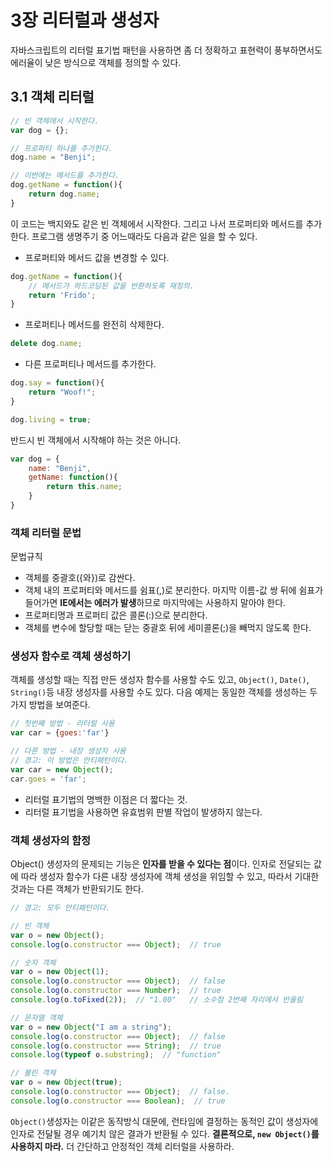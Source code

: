 # 3장 리터럴과 생성자
자바스크립트의 리터럴 표기법 패턴을 사용하면 좀 더 정확하고 표현력이 풍부하면서도 에러율이 낮은 방식으로 객체를 정의할 수 있다.

## 3.1 객체 리터럴

```js
// 빈 객체에서 시작한다.
var dog = {};

// 프로퍼티 하나를 추가한다.
dog.name = "Benji";

// 이번에는 메서드를 추가한다.
dog.getName = function(){
    return dog.name;
}
```

이 코드는 백지와도 같은 빈 객체에서 시작한다. 그리고 나서 프로퍼티와 메서드를 추가한다. 프로그램 생명주기 중 어느때라도 다음과 같은 일을 할 수 있다.

- 프로퍼티와 메서드 값을 변경할 수 있다.
```js
dog.getName = function(){
    // 메서드가 하드코딩된 값을 반환하도록 재정의.
    return 'Frido';
}
```

- 프로퍼티나 메서드를 완전히 삭제한다.
```js
delete dog.name;
```

- 다른 프로퍼티나 메서드를 추가한다.
```js
dog.say = function(){
    return "Woof!";
}

dog.living = true;
```

반드시 빈 객체에서 시작해야 하는 것은 아니다.

```js
var dog = {
    name: "Benji",
    getName: function(){
        return this.name;
    }
}
```


### 객체 리터럴 문법
문법규칙
- 객체를 중괄호({와})로 감싼다.
- 객체 내의 프로퍼티와 메서드를 쉼표(,)로 분리한다. 마지막 이름-값 쌍 뒤에 쉼표가 들어가면 **IE에서는 에러가 발생**하므로 마지막에는 사용하지 말아야 한다.
- 프로퍼티명과 프로퍼티 값은 콜론(:)으로 분리한다.
- 객체를 변수에 할당할 때는 닫는 중괄호 뒤에 세미콜론(;)을 빼먹지 않도록 한다.

### 생성자 함수로 객체 생성하기
객체를 생성할 때는 직접 만든 생성자 함수를 사용할 수도 있고, ``Object()``, ``Date()``, ``String()``등 내장 생성자를 사용할 수도 있다. 다음 예제는 동일한 객체를 생성하는 두 가지 방법을 보여준다.

```js
// 첫번째 방법 - 리터럴 사용
var car = {goes:'far'}

// 다른 방법 - 내장 생성자 사용
// 경고: 이 방법은 안티패턴이다.
var car = new Object();
car.goes = 'far';
```

- 리터럴 표기법의 명백한 이점은 더 짧다는 것.
- 리터럴 표기법을 사용하면 유효범위 판별 작업이 발생하지 않는다.

### 객체 생성자의 함정
Object() 생성자의 문제되는 기능은 **인자를 받을 수 있다는 점**이다. 인자로 전달되는 값에 따라 생성자 함수가 다른 내장 생성자에 객체 생성을 위임할 수 있고, 따라서 기대한 것과는 다른 객체가 반환되기도 한다.

```js
// 경고: 모두 안티패턴이다.

// 빈 객체
var o = new Object();
console.log(o.constructor === Object);  // true

// 숫자 객체
var o = new Object(1);
console.log(o.constructor === Object);  // false
console.log(o.constructor === Number);  // true
console.log(o.toFixed(2));  // "1.00"   // 소수점 2번째 자리에서 반올림

// 문자열 객체
var o = new Object("I am a string");
console.log(o.constructor === Object);  // false
console.log(o.constructor === String);  // true
console.log(typeof o.substring);  // "function"

// 불린 객체
var o = new Object(true);
console.log(o.constructor === Object);  // false.
console.log(o.constructor === Boolean);  // true
```

``Object()``생성자는 이같은 동작방식 대문에, 런타임에 결정하는 동적인 값이 생성자에 인자로 전달될 경우 예기치 않은 결과가 반환될 수 있다.
**결론적으로, ``new Object()``를 사용하지 마라.** 더 간단하고 안정적인 객체 리터럴을 사용하라.